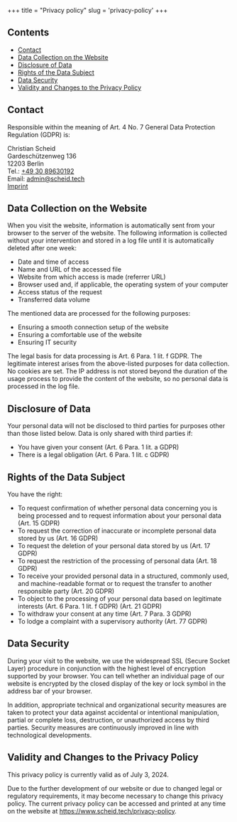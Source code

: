 +++
title = "Privacy policy"
slug = 'privacy-policy'
+++

## Contents

- [Contact](#contact)
- [Data Collection on the Website](#data-collection-on-the-website)
- [Disclosure of Data](#disclosure-of-data)
- [Rights of the Data Subject](#rights-of-the-data-subject)
- [Data Security](#data-security)
- [Validity and Changes to the Privacy Policy](#validity-and-changes-to-the-privacy-policy)

## Contact

Responsible within the meaning of Art. 4 No. 7 General Data Protection Regulation (GDPR) is:

Christian Scheid\
Gardeschützenweg 136\
12203 Berlin\
Tel.: [+49 30 89630192](tel:+493089630192)\
Email: <admin@scheid.tech>\
[Imprint](/impressum)

## Data Collection on the Website

When you visit the website, information is automatically sent from your browser to the server of the website. The following information is collected without your intervention and stored in a log file until it is automatically deleted after one week:

- Date and time of access
- Name and URL of the accessed file
- Website from which access is made (referrer URL)
- Browser used and, if applicable, the operating system of your computer
- Access status of the request
- Transferred data volume

The mentioned data are processed for the following purposes:

- Ensuring a smooth connection setup of the website
- Ensuring a comfortable use of the website
- Ensuring IT security

The legal basis for data processing is Art. 6 Para. 1 lit. f GDPR. The legitimate interest arises from the above-listed purposes for data collection. No cookies are set. The IP address is not stored beyond the duration of the usage process to provide the content of the website, so no personal data is processed in the log file.

## Disclosure of Data

Your personal data will not be disclosed to third parties for purposes other than those listed below. Data is only shared with third parties if:

- You have given your consent (Art. 6 Para. 1 lit. a GDPR)
- There is a legal obligation (Art. 6 Para. 1 lit. c GDPR)

## Rights of the Data Subject

You have the right:

- To request confirmation of whether personal data concerning you is being processed and to request information about your personal data (Art. 15 GDPR)
- To request the correction of inaccurate or incomplete personal data stored by us (Art. 16 GDPR)
- To request the deletion of your personal data stored by us (Art. 17 GDPR)
- To request the restriction of the processing of personal data (Art. 18 GDPR)
- To receive your provided personal data in a structured, commonly used, and machine-readable format or to request the transfer to another responsible party (Art. 20 GDPR)
- To object to the processing of your personal data based on legitimate interests (Art. 6 Para. 1 lit. f GDPR) (Art. 21 GDPR)
- To withdraw your consent at any time (Art. 7 Para. 3 GDPR)
- To lodge a complaint with a supervisory authority (Art. 77 GDPR)

## Data Security

During your visit to the website, we use the widespread SSL (Secure Socket Layer) procedure in conjunction with the highest level of encryption supported by your browser. You can tell whether an individual page of our website is encrypted by the closed display of the key or lock symbol in the address bar of your browser.

In addition, appropriate technical and organizational security measures are taken to protect your data against accidental or intentional manipulation, partial or complete loss, destruction, or unauthorized access by third parties. Security measures are continuously improved in line with technological developments.

## Validity and Changes to the Privacy Policy

This privacy policy is currently valid as of July 3, 2024.

Due to the further development of our website or due to changed legal or regulatory requirements, it may become necessary to change this privacy policy. The current privacy policy can be accessed and printed at any time on the website at https://www.scheid.tech/privacy-policy.